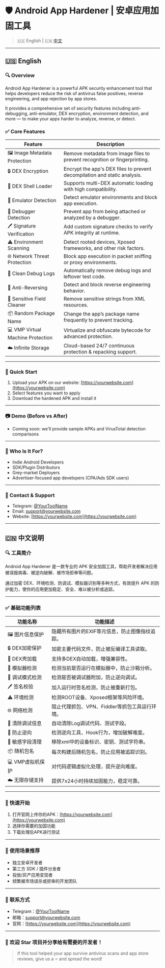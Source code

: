 # 🛡 Android App Hardener | 安卓应用加固工具

> 🇺🇸 English | 🇨🇳 [中文](#-中文说明)

---

## 🇺🇸 English

### 🔍 Overview

Android App Hardener is a powerful APK security enhancement tool that helps developers reduce the risk of antivirus false positives, reverse engineering, and app rejection by app stores.  

It provides a comprehensive set of security features including anti-debugging, anti-emulator, DEX encryption, environment detection, and more — to make your apps harder to analyze, reverse, or detect.

### ✅ Core Features

| Feature | Description |
|--------|-------------|
| 🖼 Image Metadata Protection | Remove metadata from image files to prevent recognition or fingerprinting. |
| 🔒 DEX Encryption | Encrypt the app's DEX files to prevent decompilation and static analysis. |
| 🧊 DEX Shell Loader | Supports multi-DEX automatic loading with high compatibility. |
| 🧪 Emulator Detection | Detect emulator environments and block app execution. |
| 🐞 Debugger Detection | Prevent app from being attached or analyzed by a debugger. |
| 🖊 Signature Verification | Add custom signature checks to verify APK integrity at runtime. |
| ⚠️ Environment Scanning | Detect rooted devices, Xposed frameworks, and other risk factors. |
| 🌐 Network Threat Protection | Block app execution in packet sniffing or proxy environments. |
| 🧹 Clean Debug Logs | Automatically remove debug logs and leftover test code. |
| 🔐 Anti-Reversing | Detect and block reverse engineering behavior. |
| 🧾 Sensitive Field Cleaner | Remove sensitive strings from XML resources. |
| 📦 Random Package Name | Change the app’s package name frequently to prevent tracking. |
| 💻 VMP Virtual Machine Protection | Virtualize and obfuscate bytecode for advanced protection. |
| ☁️ Infinite Storage | Cloud-based 24/7 continuous protection & repacking support. |

---

### 🚀 Quick Start

1. Upload your APK on our website: [https://yourwebsite.com](https://yourwebsite.com)
2. Select features you want to apply
3. Download the hardened APK and install it

---

### 📷 Demo (Before vs After)

- Coming soon: we'll provide sample APKs and VirusTotal detection comparisons

---

### 🔐 Who Is It For?

- Indie Android Developers
- SDK/Plugin Distributors
- Grey-market Deployers
- Advertiser-focused app developers (CPA/Ads SDK users)

---

### 📩 Contact & Support

- Telegram: [@YourToolName](https://t.me/YourToolName)
- Email: support@yourwebsite.com
- Website: [https://yourwebsite.com](https://yourwebsite.com)

---

## 🇨🇳 中文说明

### 🔍 工具简介

Android App Hardener 是一款专业的 APK 安全加固工具，帮助开发者解决应用被误报病毒、被逆向破解、被市场拒审等问题。  

通过加密 DEX、环境检测、防调试、模拟器识别等多种方式，有效提升 APK 的防护能力，使你的应用更加稳定、安全、难以被分析或追踪。

---

### ✅ 基础功能列表

| 功能名称 | 功能描述 |
|----------|----------|
| 🖼 图片信息保护 | 隐藏所有图片的EXIF等元信息，防止图像指纹追踪。 |
| 🔒 DEX加密保护 | 加密主要代码文件，防止被反编译工具读取。 |
| 🧊 DEX壳加载 | 支持多DEX自动加载，增强兼容性。 |
| 🧪 模拟器检测 | 检测当前是否运行在模拟器中，防止沙箱分析。 |
| 🐞 调试模式检测 | 检测是否被调试器附加，防止逆向调试。 |
| 🖊 签名校验 | 加入运行时签名检测，防止被重新打包。 |
| ⚠️ 环境检测 | 检测ROOT设备、Xposed框架等风险环境。 |
| 🌐 网络检测 | 阻止代理抓包、VPN、Fiddler等抓包工具运行环境。 |
| 🧹 清除调试信息 | 自动清除Log调试代码、测试字段。 |
| 🔐 防止逆向 | 检测逆向工具、Hook行为，增加破解难度。 |
| 🧾 敏感字段清理 | 移除xml中的设备标识、密钥、测试字符串。 |
| 📦 随机包名 | 每次构建后随机包名，防止应用被追踪识别。 |
| 💻 VMP虚拟机保护 | 对代码逻辑虚拟化处理，提升逆向难度。 |
| ☁️ 无限存储支持 | 提供7x24小时持续加固能力，稳定可靠。 |

---

### 🚀 快速开始

1. 打开官网上传你的APK：[https://yourwebsite.com](https://yourwebsite.com)
2. 选择你需要的加固功能
3. 下载处理后APK进行测试

---

### 🎯 使用场景推荐

- 独立安卓开发者
- 第三方 SDK / 插件分发者
- 投放/灰产应用变现者
- 频繁被市场误杀或拒审的开发团队

---

### 📩 联系方式

- Telegram：[@YourToolName](https://t.me/YourToolName)
- 邮箱：support@yourwebsite.com
- 官网：[https://yourwebsite.com](https://yourwebsite.com)

---

### 🌟 欢迎 Star 项目并分享给有需要的开发者！

> If this tool helped your app survive antivirus scans and app store reviews, give us a ⭐️ and spread the word!
